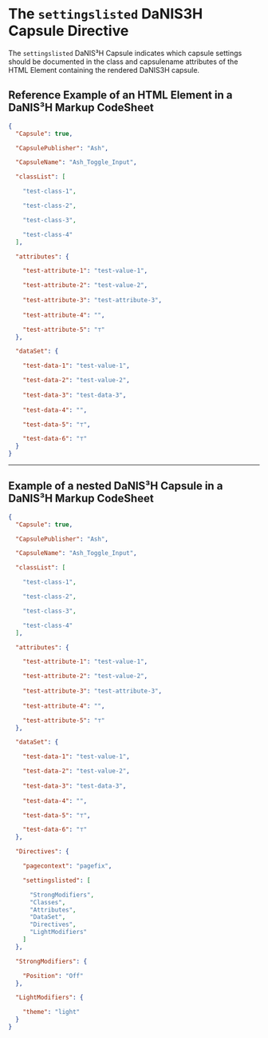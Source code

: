 # The `settingslisted` DaNIS3H Capsule Directive
The `settingslisted` DaNIS³H Capsule indicates which capsule settings should be documented in the class and capsulename attributes of the HTML Element containing the rendered DaNIS3H capsule.

## Reference Example of an HTML Element in a DaNIS³H Markup CodeSheet

```json
{
  "Capsule": true,

  "CapsulePublisher": "Ash",

  "CapsuleName": "Ash_Toggle_Input",

  "classList": [

    "test-class-1",

    "test-class-2",

    "test-class-3",

    "test-class-4"
  ],

  "attributes": {

    "test-attribute-1": "test-value-1",

    "test-attribute-2": "test-value-2",
    
    "test-attribute-3": "test-attribute-3",
    
    "test-attribute-4": "",

    "test-attribute-5": "⊤"
  },

  "dataSet": {

    "test-data-1": "test-value-1",

    "test-data-2": "test-value-2",
    
    "test-data-3": "test-data-3",
    
    "test-data-4": "",

    "test-data-5": "⊤",

    "test-data-6": "⊤"
  }
}
```

______

## Example of a nested DaNIS³H Capsule in a DaNIS³H Markup CodeSheet

```json
{
  "Capsule": true,

  "CapsulePublisher": "Ash",

  "CapsuleName": "Ash_Toggle_Input",

  "classList": [

    "test-class-1",

    "test-class-2",

    "test-class-3",

    "test-class-4"
  ],

  "attributes": {

    "test-attribute-1": "test-value-1",

    "test-attribute-2": "test-value-2",
    
    "test-attribute-3": "test-attribute-3",
    
    "test-attribute-4": "",

    "test-attribute-5": "⊤"
  },

  "dataSet": {

    "test-data-1": "test-value-1",

    "test-data-2": "test-value-2",
    
    "test-data-3": "test-data-3",
    
    "test-data-4": "",

    "test-data-5": "⊤",

    "test-data-6": "⊤"
  },

  "Directives": {

    "pagecontext": "pagefix",

    "settingslisted": [

      "StrongModifiers",
      "Classes",
      "Attributes",
      "DataSet",
      "Directives",
      "LightModifiers"
    ]
  },

  "StrongModifiers": {

    "Position": "Off"
  },

  "LightModifiers": {

    "theme": "light"
  }
}
```


